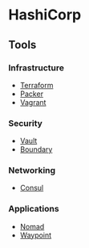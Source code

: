 # HashiCorp

<!--
https://linkedin.com/learning/paths/improve-your-infrastructure-automation-with-hashicorp-tools
-->

## Tools

### Infrastructure

- [Terraform](/hashicorp/hashicorp-terraform.md)
- [Packer](/hashicorp/hashicorp-packer.md)
- [Vagrant](/vagrant/README.md)

### Security

- [Vault](/hashicorp/hashicorp-vault.md)
- [Boundary](/hashicorp/hashicorp-boundary.md)

### Networking

- [Consul](/hashicorp/hashicorp-consul.md)

### Applications

- [Nomad](/hashicorp/hashicorp-nomad.md)
- [Waypoint](/hashicorp/hashicorp-waypoint.md)
